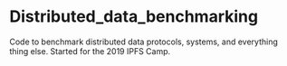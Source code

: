 # Distributed_data_benchmarking
Code to benchmark distributed data protocols, systems, and everything thing else. Started for the 2019 IPFS Camp.

